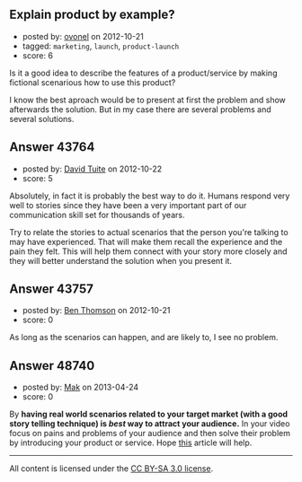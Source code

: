 ## Explain product by example?

- posted by: [ovonel](https://stackexchange.com/users/-1/21245-ovonel) on 2012-10-21
- tagged: `marketing`, `launch`, `product-launch`
- score: 6

Is it a good idea to describe the features of a product/service by making fictional scenarious how to use this product?

I know the best aproach would be to present at first the problem and show afterwards the solution. But in my case there are several problems and several solutions.




## Answer 43764

- posted by: [David Tuite](https://stackexchange.com/users/-1/9503-david-tuite) on 2012-10-22
- score: 5

Absolutely, in fact it is probably the best way to do it. Humans respond very well to stories since they have been a very important part of our communication skill set for thousands of years.

Try to relate the stories to actual scenarios that the person you're talking to may have experienced. That will make them recall the experience and the pain they felt. This will help them connect with your story more closely and they will better understand the solution when you present it.


## Answer 43757

- posted by: [Ben Thomson](https://stackexchange.com/users/-1/15368-ben-thomson) on 2012-10-21
- score: 0

As long as the scenarios can happen, and are likely to, I see no problem.


## Answer 48740

- posted by: [Mak](https://stackexchange.com/users/-1/25995-mak) on 2013-04-24
- score: 0

<p>By <strong>having real world scenarios related to your target market (with a good story telling technique) is <em>best</em> way to attract your audience.</strong> In your video focus on pains and problems of your audience and then solve their problem by introducing your product or service. Hope <a href="http://www.videoexplainers.com/blog/index.php/how-to-write-a-script-in-4-easy-steps/" rel="nofollow">this</a> article will help.</p>




---

All content is licensed under the [CC BY-SA 3.0 license](https://creativecommons.org/licenses/by-sa/3.0/).
